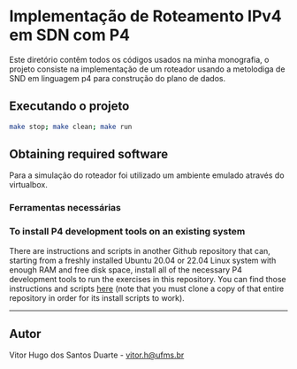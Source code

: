 # Implementação de Roteamento IPv4 em SDN com P4

Este diretório contêm todos os códigos usados na minha monografia, o projeto consiste na implementação 
de um roteador usando a metolodiga de SND em linguagem p4 para construção do plano de dados.

## Executando o projeto
   ```bash
   make stop; make clean; make run
   ```

## Obtaining required software

Para a simulação do roteador foi utilizado um ambiente emulado através do virtualbox.

### Ferramentas necessárias



### To install P4 development tools on an existing system

There are instructions and scripts in another Github repository that can, starting from a freshly installed Ubuntu 20.04 or 22.04 Linux system with enough RAM and free disk space, install all of the necessary P4 development tools to run the exercises in this repository.  You can find those instructions and scripts [here](https://github.com/jafingerhut/p4-guide/blob/master/bin/README-install-troubleshooting.md) (note that you must clone a copy of that entire repository in order for its install scripts to work).


---
Autor
---
Vitor Hugo dos Santos Duarte - vitor.h@ufms.br

<!-- ---
Orientador
---
Prof. Ronaldo Alves Ferreira - UFMS. -->


